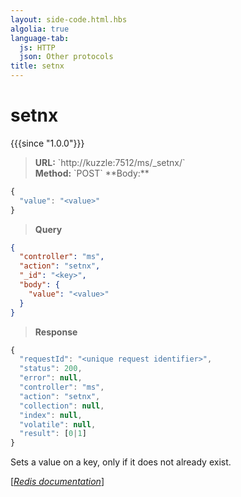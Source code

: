 ```yaml
---
layout: side-code.html.hbs
algolia: true
language-tab:
  js: HTTP
  json: Other protocols
title: setnx
---
```


# setnx

{{{since "1.0.0"}}}




<blockquote class="js">
<p>
<b>URL:</b> `http://kuzzle:7512/ms/_setnx/<key>`  
</br><b>Method:</b> `POST`  
**Body:**
</p>
</blockquote>


```js
{
  "value": "<value>"
}
```



<blockquote class="json">
<p>
<b>Query</b>
</p>
</blockquote>


```json
{
  "controller": "ms",
  "action": "setnx",
  "_id": "<key>",
  "body": {
    "value": "<value>"
  }
}
```

>**Response**

```javascript
{
  "requestId": "<unique request identifier>",
  "status": 200,
  "error": null,
  "controller": "ms",
  "action": "setnx",
  "collection": null,
  "index": null,
  "volatile": null,
  "result": [0|1]
}
```

Sets a value on a key, only if it does not already exist.

[[_Redis documentation_]](https://redis.io/commands/setnx)
